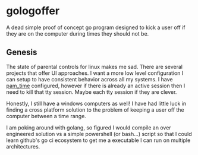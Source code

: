 # gologoffer

A dead simple proof of concept go program designed to kick a user off if they are on the computer during times they should not be.



## Genesis

The state of parental controls for linux makes me sad. There are several projects that offer UI approaches. I want a more low level configuration I can setup to have consistent behavior across all my systems. I have [pam_time](https://linux.die.net/man/8/pam_time) configured, however if there is already an active session then I need to kill that tty session. Maybe each tty session if they are clever.

Honestly, I still have a windows computers as well! I have had little luck in finding a cross platform solution to the problem of keeping a user off the computer between a time range. 

I am poking around with golang, so figured I would compile an over engineered solution vs a simple powershell (or bash...) script so that I could learn github's go ci ecosystem to get me a executable I can run on multiple architectures.